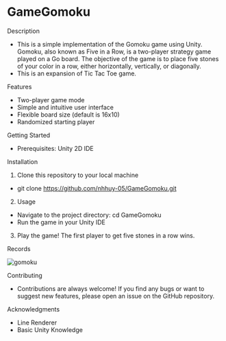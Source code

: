 # GameGomoku

Description
- This is a simple implementation of the Gomoku game using Unity. Gomoku, also known as Five in a Row, is a two-player strategy game played on a Go board. The objective of the game is to place five stones of your color in a row, either horizontally, vertically, or diagonally.
- This is an expansion of Tic Tac Toe game.

Features
- Two-player game mode
- Simple and intuitive user interface
- Flexible board size (default is 16x10)
- Randomized starting player

Getting Started
- Prerequisites: Unity 2D IDE

Installation
  1. Clone this repository to your local machine 
  - git clone https://github.com/nhhuy-05/GameGomoku.git
  2. Usage
  - Navigate to the project directory: cd GameGomoku
  - Run the game in your Unity IDE
  3. Play the game! The first player to get five stones in a row wins.

Records

![gomoku](https://user-images.githubusercontent.com/99873058/224222809-234bd745-aa38-4e4b-b55b-6fc23043e6de.gif)

Contributing
- Contributions are always welcome! If you find any bugs or want to suggest new features, please open an issue on the GitHub repository.

Acknowledgments
- Line Renderer
- Basic Unity Knowledge
